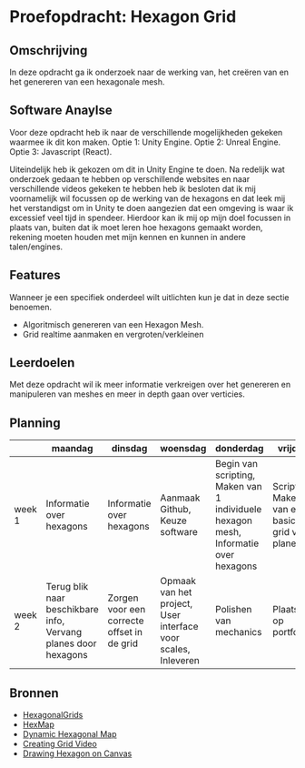 # Proefopdracht: Hexagon Grid
## Omschrijving
In deze opdracht ga ik onderzoek naar de werking van, het creëren van en het genereren van een hexagonale mesh.

## Software Anaylse 
Voor deze opdracht heb ik naar de verschillende mogelijkheden gekeken waarmee ik dit kon maken.
Optie 1: Unity Engine.
Optie 2: Unreal Engine.
Optie 3: Javascript (React).

Uiteindelijk heb ik gekozen om dit in Unity Engine te doen. Na redelijk wat onderzoek gedaan te hebben op verschillende websites en naar verschillende videos gekeken te hebben heb ik besloten dat ik mij voornamelijk wil focussen op de werking van de hexagons en dat leek mij het verstandigst om in Unity te doen aangezien dat een omgeving is waar ik excessief veel tijd in spendeer. Hierdoor kan ik mij op mijn doel focussen in plaats van, buiten dat ik moet leren hoe hexagons gemaakt worden, rekening moeten houden met mijn kennen en kunnen in andere talen/engines.

## Features
Wanneer je een specifiek onderdeel wilt uitlichten kun je dat in deze sectie benoemen.

- Algoritmisch genereren van een Hexagon Mesh.
- Grid realtime aanmaken en vergroten/verkleinen

## Leerdoelen 
Met deze opdracht wil ik meer informatie verkreigen over het genereren en manipuleren van meshes en meer in depth gaan over verticies.

## Planning 
| | maandag | dinsdag | woensdag | donderdag | vrijdag |
| --- | --- | --- | --- | --- | --- |
|week 1 | Informatie over hexagons | Informatie over hexagons | Aanmaak Github, Keuze software | Begin van scripting, Maken van 1 individuele hexagon mesh, Informatie over hexagons | Scripting, Maken van een basic grid voor planes |
|week 2 | Terug blik naar beschikbare info, Vervang planes door hexagons | Zorgen voor een correcte offset in de grid | Opmaak van het project, User interface voor scales, Inleveren | Polishen van mechanics | Plaatsen op portfolio |

## Bronnen
- [HexagonalGrids](https://www.redblobgames.com/grids/hexagons/)
- [HexMap](https://catlikecoding.com/unity/tutorials/hex-map/part-1/)
- [Dynamic Hexagonal Map](https://answers.unrealengine.com/questions/413602/dynamic-hexagonal-tile-based-level-creation-unity.html)
- [Creating Grid Video](https://www.youtube.com/watch?v=konL0iB5gPI)
- [Drawing Hexagon on Canvas](https://www.youtube.com/watch?v=z5ygDRet17k)
